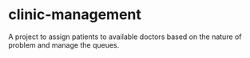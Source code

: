 # clinic-management
A project to assign patients to available doctors based on the nature of problem and manage the queues.

